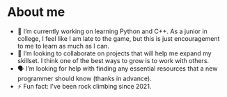 # About me

- 🔭 I’m currently working on learning Python and C++. As a junior in college, I feel like I am late to the game, but this is just encouragement to me to learn as much as I can.
- 🤝 I’m looking to collaborate on projects that will help me expand my skillset. I think one of the best ways to grow is to work with others.
- 🗣 I’m looking for help with finding any essential resources that a new programmer should know (thanks in advance).
- ⚡ Fun fact: I've been rock climbing since 2021.
